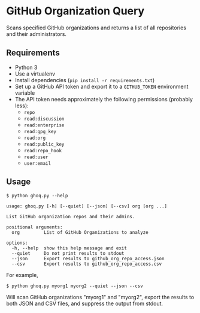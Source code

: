 # GitHub Organization Query

Scans specified GitHub organizations and returns a list of all repositories and their administrators.

## Requirements

- Python 3
- Use a virtualenv
- Install dependencies (`pip install -r requirements.txt`)
- Set up a GitHub API token and export it to a `GITHUB_TOKEN` environment variable
- The API token needs approximately the following permissions (probably less):
  - `repo`
  - `read:discussion`
  - `read:enterprise`
  - `read:gpg_key`
  - `read:org`
  - `read:public_key`
  - `read:repo_hook`
  - `read:user`
  - `user:email`

## Usage

```shell
$ python ghoq.py --help
```

```shell
usage: ghoq.py [-h] [--quiet] [--json] [--csv] org [org ...]

List GitHub organization repos and their admins.

positional arguments:
  org         List of GitHub Organizations to analyze

options:
  -h, --help  show this help message and exit
  --quiet     Do not print results to stdout
  --json      Export results to github_org_repo_access.json
  --csv       Export results to github_org_repo_access.csv
```

For example,

```shell
$ python ghoq.py myorg1 myorg2 --quiet --json --csv
```

Will scan GitHub organizations "myorg1" and "myorg2", export the results to both JSON and CSV files, and suppress the output from stdout.
